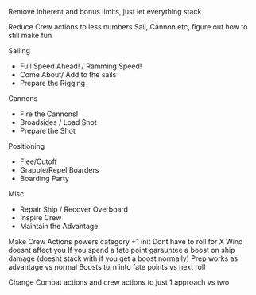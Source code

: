 Remove inherent and bonus limits, just let everything stack

Reduce Crew actions to less numbers Sail, Cannon etc, figure out how to still make fun

Sailing
- Full Speed Ahead! / Ramming Speed!
- Come About/ Add to the sails
- Prepare the Rigging

Cannons
- Fire the Cannons!
- Broadsides / Load Shot
- Prepare the Shot

Positioning
- Flee/Cutoff
- Grapple/Repel Boarders
- Boarding Party

Misc
- Repair Ship / Recover Overboard
- Inspire Crew
- Maintain the Advantage


Make Crew Actions powers category
+1 init
Dont have to roll for X
Wind doesnt affect you
If you spend a fate point garauntee a boost on ship damage (doesnt stack with if you get a boost normally)
Prep works as advantage vs normal
Boosts turn into fate points vs next roll


Change Combat actions and crew actions to just 1 approach vs two
